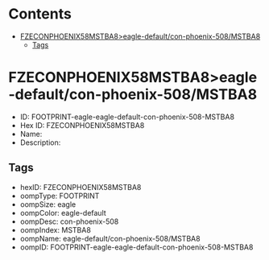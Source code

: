 



Contents
========

* [FZECONPHOENIX58MSTBA8>eagle-default/con-phoenix-508/MSTBA8](#fzeconphoenix58mstba8eagle-defaultcon-phoenix-508mstba8)
	* [Tags](#tags)

# FZECONPHOENIX58MSTBA8>eagle-default/con-phoenix-508/MSTBA8

- ID: FOOTPRINT-eagle-eagle-default-con-phoenix-508-MSTBA8
- Hex ID: FZECONPHOENIX58MSTBA8
- Name: 
- Description: 

## Tags

- hexID: FZECONPHOENIX58MSTBA8
- oompType: FOOTPRINT
- oompSize: eagle
- oompColor: eagle-default
- oompDesc: con-phoenix-508
- oompIndex: MSTBA8
- oompName: eagle-default/con-phoenix-508/MSTBA8
- oompID: FOOTPRINT-eagle-eagle-default-con-phoenix-508-MSTBA8
